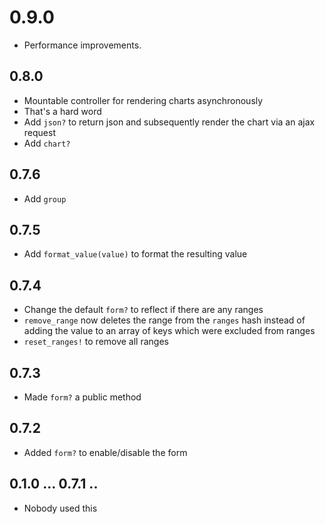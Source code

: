# 0.9.0
* Performance improvements.

## 0.8.0
* Mountable controller for rendering charts asynchronously
* That's a hard word
* Add `json?` to return json and subsequently render the chart via an ajax request
* Add `chart?` 

## 0.7.6
* Add `group`

## 0.7.5
* Add `format_value(value)` to format the resulting value

## 0.7.4
* Change the default `form?` to reflect if there are any ranges
* `remove_range` now deletes the range from the `ranges` hash instead of adding the value to an array of keys which were excluded from ranges
* `reset_ranges!` to remove all ranges

## 0.7.3
* Made `form?` a public method

## 0.7.2
* Added `form?` to enable/disable the form

## 0.1.0 ... 0.7.1 ..
* Nobody used this